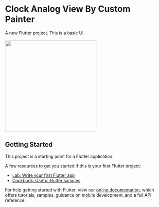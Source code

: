 # Clock Analog View By Custom Painter

A new Flutter project.
This is a basic UI.<br><br>
<img src="https://github.com/npduoc/flutter_clock_analog_painter/blob/master/ezgif.com-gif-maker.gif" width="300">

## Getting Started

This project is a starting point for a Flutter application.

A few resources to get you started if this is your first Flutter project:

- [Lab: Write your first Flutter app](https://flutter.dev/docs/get-started/codelab)
- [Cookbook: Useful Flutter samples](https://flutter.dev/docs/cookbook)

For help getting started with Flutter, view our
[online documentation](https://flutter.dev/docs), which offers tutorials,
samples, guidance on mobile development, and a full API reference.
